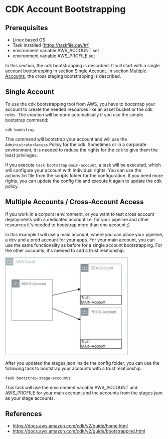 # CDK Account Bootstrapping

## Prerequisites

- Linux based OS
- Task installed (https://taskfile.dev/#/)
- environment variable AWS_ACCOUNT set
- environment variable AWS_PROFILE set

In this section, the cdk bootstrapping is described. It will start with a single account bootstrapping in section [Single Account](#single-account). In section [Multiple Accounts](#multiple-accounts--cross-account-access), the cross staging bootstrapping is described.

## Single Account

To use the cdk bootstrapping tool from AWS, you have to bootstrap your account to create the needed resources like an asset bucket or the cdk roles. The creation will be done automatically if you use the simple bootstrap command:

```shell
cdk bootstrap
```

This command will bootstrap your account and will use the `AdministratorAccess` Policy for the cdk. Sometimes or in a corporate environment, it is needed to reduce the rights for the cdk to give them the least privileges.

If you execute `task bootstrap-main-account`, a task will be executed, which will configure your account with individual rights. You can use the actions.txt file from the scripts folder for the configuration. If you need more rights, you can update the config file and execute it again to update the cdk policy.

## Multiple Accounts / Cross-Account Access

If you work in a corporal environment, or you want to test cross account deployments with a dedicated account i.e. for your pipeline and other resources it's needed to bootstrap more than one account ;)

In this example I will use a main account, where you can place your pipeline, a dev and a prod account for your apps. For your main account, you can use the same functionality as before for a single account bootstrapping. For the other accounts, it's needed to add a trust relationship.

![multi-bootstrap](docs/bootstrap.drawio.png)

After you updated the stages.json inside the config folder, you can use the following task to bootstrap your accounts with a trust relationship.

```shell
task bootstrap-stage-accounts
```

This task will use the environment variable AWS_ACCOUNT and AWS_PROFILE for your main account and the accounts from the stages.json as your stage accounts.

## References

- https://docs.aws.amazon.com/cdk/v2/guide/home.html
- https://docs.aws.amazon.com/cdk/v2/guide/bootstrapping.html
